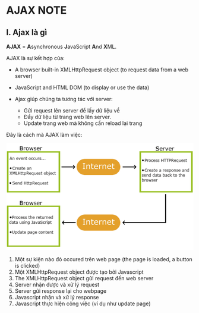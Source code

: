 # AJAX NOTE

## I. Ajax là gì

**AJAX** = **A**synchronous **J**avaScript **A**nd **X**ML.

AJAX là sự kết hợp của:

- A browser built-in XMLHttpRequest object (to request data from a web server)

- JavaScript and HTML DOM (to display or use the data)

- Ajax giúp chúng ta tương tác với server:
  - Gửi request lên server để lấy dữ liệu về
  - Đẩy dữ liệu từ trang web lên server.
  - Update trang web mà không cần reload lại trang

Đây là cách mà AJAX làm việc:

![pic_ajax](./pic_ajax.gif)

1. Một sự kiện nào đó occured trên web page (the page is loaded, a button is clicked)
2. Một XMLHttpRequest object được tạo bởi Javascript
3. The XMLHttpRequest object gửi request đến web server
4. Server nhận được và xử lý request
5. Server gửi response lại cho webpage
6. Javascript nhận và xử lý response
7. Javascript thực hiện công việc (ví dụ như update page)
